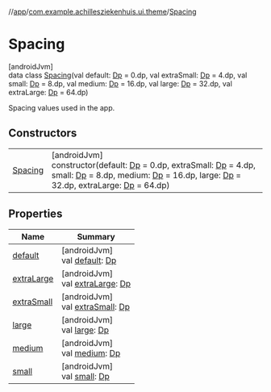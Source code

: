 //[app](../../../index.md)/[com.example.achillesziekenhuis.ui.theme](../index.md)/[Spacing](index.md)

# Spacing

[androidJvm]\
data class [Spacing](index.md)(val default: [Dp](https://developer.android.com/reference/kotlin/androidx/compose/ui/unit/Dp.html) = 0.dp, val extraSmall: [Dp](https://developer.android.com/reference/kotlin/androidx/compose/ui/unit/Dp.html) = 4.dp, val small: [Dp](https://developer.android.com/reference/kotlin/androidx/compose/ui/unit/Dp.html) = 8.dp, val medium: [Dp](https://developer.android.com/reference/kotlin/androidx/compose/ui/unit/Dp.html) = 16.dp, val large: [Dp](https://developer.android.com/reference/kotlin/androidx/compose/ui/unit/Dp.html) = 32.dp, val extraLarge: [Dp](https://developer.android.com/reference/kotlin/androidx/compose/ui/unit/Dp.html) = 64.dp)

Spacing values used in the app.

## Constructors

| | |
|---|---|
| [Spacing](-spacing.md) | [androidJvm]<br>constructor(default: [Dp](https://developer.android.com/reference/kotlin/androidx/compose/ui/unit/Dp.html) = 0.dp, extraSmall: [Dp](https://developer.android.com/reference/kotlin/androidx/compose/ui/unit/Dp.html) = 4.dp, small: [Dp](https://developer.android.com/reference/kotlin/androidx/compose/ui/unit/Dp.html) = 8.dp, medium: [Dp](https://developer.android.com/reference/kotlin/androidx/compose/ui/unit/Dp.html) = 16.dp, large: [Dp](https://developer.android.com/reference/kotlin/androidx/compose/ui/unit/Dp.html) = 32.dp, extraLarge: [Dp](https://developer.android.com/reference/kotlin/androidx/compose/ui/unit/Dp.html) = 64.dp) |

## Properties

| Name | Summary |
|---|---|
| [default](default.md) | [androidJvm]<br>val [default](default.md): [Dp](https://developer.android.com/reference/kotlin/androidx/compose/ui/unit/Dp.html) |
| [extraLarge](extra-large.md) | [androidJvm]<br>val [extraLarge](extra-large.md): [Dp](https://developer.android.com/reference/kotlin/androidx/compose/ui/unit/Dp.html) |
| [extraSmall](extra-small.md) | [androidJvm]<br>val [extraSmall](extra-small.md): [Dp](https://developer.android.com/reference/kotlin/androidx/compose/ui/unit/Dp.html) |
| [large](large.md) | [androidJvm]<br>val [large](large.md): [Dp](https://developer.android.com/reference/kotlin/androidx/compose/ui/unit/Dp.html) |
| [medium](medium.md) | [androidJvm]<br>val [medium](medium.md): [Dp](https://developer.android.com/reference/kotlin/androidx/compose/ui/unit/Dp.html) |
| [small](small.md) | [androidJvm]<br>val [small](small.md): [Dp](https://developer.android.com/reference/kotlin/androidx/compose/ui/unit/Dp.html) |
